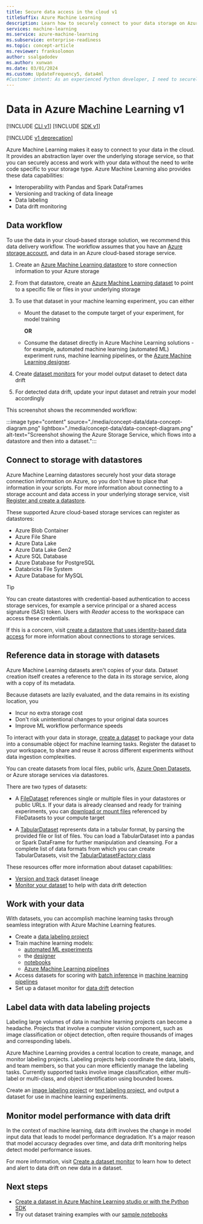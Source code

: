```yaml
---
title: Secure data access in the cloud v1
titleSuffix: Azure Machine Learning
description: Learn how to securely connect to your data storage on Azure with Azure Machine Learning datastores and datasets v1
services: machine-learning
ms.service: azure-machine-learning
ms.subservice: enterprise-readiness
ms.topic: concept-article
ms.reviewer: franksolomon
author: ssalgadodev
ms.author: xunwan
ms.date: 03/01/2024
ms.custom: UpdateFrequency5, data4ml
#Customer intent: As an experienced Python developer, I need to securely access my data in my Azure storage solutions and use it to accomplish my machine learning tasks.
---
```


# Data in Azure Machine Learning v1

[!INCLUDE [CLI v1](../includes/machine-learning-cli-v1.md)]
[!INCLUDE [SDK v1](../includes/machine-learning-sdk-v1.md)]

[!INCLUDE [v1 deprecation](../includes/sdk-v1-deprecation.md)]

Azure Machine Learning makes it easy to connect to your data in the cloud. It provides an abstraction layer over the underlying storage service, so that you can securely access and work with your data without the need to write code specific to your storage type. Azure Machine Learning also provides these data capabilities:

*    Interoperability with Pandas and Spark DataFrames
*    Versioning and tracking of data lineage
*    Data labeling
*    Data drift monitoring

## Data workflow

To use the data in your cloud-based storage solution, we recommend this data delivery workflow. The workflow assumes that you have an [Azure storage account](/azure/storage/common/storage-account-create?tabs=azure-portal), and data in an Azure cloud-based storage service.

1. Create an [Azure Machine Learning datastore](#connect-to-storage-with-datastores) to store connection information to your Azure storage

2. From that datastore, create an [Azure Machine Learning dataset](#reference-data-in-storage-with-datasets) to point to a specific file or files in your underlying storage

3. To use that dataset in your machine learning experiment, you can either
    * Mount the dataset to the compute target of your experiment, for model training

        **OR**

    * Consume the dataset directly in Azure Machine Learning solutions - for example, automated machine learning (automated ML) experiment runs, machine learning pipelines, or the [Azure Machine Learning designer](concept-designer.md).

4. Create [dataset monitors](#monitor-model-performance-with-data-drift) for your model output dataset to detect data drift

5. For detected data drift, update your input dataset and retrain your model accordingly

This screenshot shows the recommended workflow:

:::image type="content" source="./media/concept-data/data-concept-diagram.png"  lightbox="./media/concept-data/data-concept-diagram.png" alt-text="Screenshot showing the Azure Storage Service, which flows into a datastore and then into a dataset.":::

## Connect to storage with datastores

Azure Machine Learning datastores securely host your data storage connection information on Azure, so you don't have to place that information in your scripts. For more information about connecting to a storage account and data access in your underlying storage service, visit [Register and create a datastore](../how-to-access-data.md).

These supported Azure cloud-based storage services can register as datastores:

- Azure Blob Container
- Azure File Share
- Azure Data Lake
- Azure Data Lake Gen2
- Azure SQL Database
- Azure Database for PostgreSQL
- Databricks File System
- Azure Database for MySQL

>[!TIP]
> You can create datastores with credential-based authentication to access storage services, for example a service principal or a shared access signature (SAS) token. Users with *Reader* access to the workspace can access these credentials.
>
> If this is a concern, visit [create a datastore that uses identity-based data access](../how-to-identity-based-data-access.md) for more information about connections to storage services.

## Reference data in storage with datasets

Azure Machine Learning datasets aren't copies of your data. Dataset creation itself creates a reference to the data in its storage service, along with a copy of its metadata.

Because datasets are lazily evaluated, and the data remains in its existing location, you

- Incur no extra storage cost
- Don't risk unintentional changes to your original data sources
- Improve ML workflow performance speeds

To interact with your data in storage, [create a dataset](how-to-create-register-datasets.md) to package your data into a consumable object for machine learning tasks. Register the dataset to your workspace, to share and reuse it across different experiments without data ingestion complexities.

You can create datasets from local files, public urls, [Azure Open Datasets](https://azure.microsoft.com/services/open-datasets/), or Azure storage services via datastores.

There are two types of datasets:

- A [FileDataset](/python/api/azureml-core/azureml.data.file_dataset.filedataset) references single or multiple files in your datastores or public URLs. If your data is already cleansed and ready for training experiments, you can [download or mount files](how-to-train-with-datasets.md#mount-files-to-remote-compute-targets) referenced by FileDatasets to your compute target

- A [TabularDataset](/python/api/azureml-core/azureml.data.tabulardataset) represents data in a tabular format, by parsing the provided file or list of files. You can load a TabularDataset into a pandas or Spark DataFrame for further manipulation and cleansing. For a complete list of data formats from which you can create TabularDatasets, visit the [TabularDatasetFactory class](/python/api/azureml-core/azureml.data.dataset_factory.tabulardatasetfactory)

These resources offer more information about dataset capabilities:

- [Version and track](how-to-version-track-datasets.md) dataset lineage
- [Monitor your dataset](how-to-monitor-datasets.md) to help with data drift detection

## Work with your data

With datasets, you can accomplish machine learning tasks through seamless integration with Azure Machine Learning features.

- Create a [data labeling project](#label-data-with-data-labeling-projects)
- Train machine learning models:
     - [automated ML experiments](../how-to-use-automated-ml-for-ml-models.md)
     - the [designer](tutorial-designer-automobile-price-train-score.md#import-data)
     - [notebooks](how-to-train-with-datasets.md)
     - [Azure Machine Learning pipelines](how-to-create-machine-learning-pipelines.md)
- Access datasets for scoring with [batch inference](../tutorial-pipeline-batch-scoring-classification.md) in [machine learning pipelines](how-to-create-machine-learning-pipelines.md)
- Set up a dataset monitor for [data drift](#monitor-model-performance-with-data-drift) detection

## Label data with data labeling projects

Labeling large volumes of data in machine learning projects can become a headache. Projects that involve a computer vision component, such as image classification or object detection, often require thousands of images and corresponding labels.

Azure Machine Learning provides a central location to create, manage, and monitor labeling projects. Labeling projects help coordinate the data, labels, and team members, so that you can more efficiently manage the labeling tasks. Currently supported tasks involve image classification, either multi-label or multi-class, and object identification using bounded boxes.

Create an [image labeling project](../how-to-create-image-labeling-projects.md) or [text labeling project](../how-to-create-text-labeling-projects.md), and output a dataset for use in machine learning experiments.

## Monitor model performance with data drift

In the context of machine learning, data drift involves the change in model input data that leads to model performance degradation. It's a major reason that model accuracy degrades over time, and data drift monitoring helps detect model performance issues.

For more information, visit [Create a dataset monitor](how-to-monitor-datasets.md) to learn how to detect and alert to data drift on new data in a dataset.

## Next steps

- [Create a dataset in Azure Machine Learning studio or with the Python SDK](how-to-create-register-datasets.md)
- Try out dataset training examples with our [sample notebooks](https://github.com/Azure/MachineLearningNotebooks/tree/master/how-to-use-azureml/work-with-data/)
